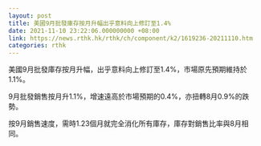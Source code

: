 ```yaml
---
layout: post
title: 美國9月批發庫存按月升幅出乎意料向上修訂至1.4%
date: 2021-11-10 23:22:06.000000000 +08:00
link: https://news.rthk.hk/rthk/ch/component/k2/1619236-20211110.htm
categories: rthk
---
```


美國9月批發庫存按月升幅，出乎意料向上修訂至1.4%，市場原先預期維持於1.1%。

9月批發銷售按月升1.1%，增速遠高於市場預期的0.4%，亦扭轉8月0.9%的跌勢。

按9月銷售速度，需時1.23個月就完全消化所有庫存，庫存對銷售比率與8月相同。
